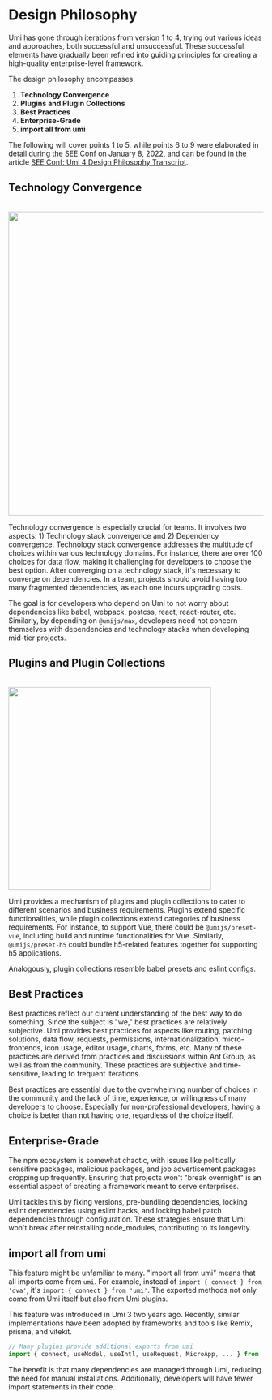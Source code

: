 # Design Philosophy

Umi has gone through iterations from version 1 to 4, trying out various ideas and approaches, both successful and unsuccessful. These successful elements have gradually been refined into guiding principles for creating a high-quality enterprise-level framework.

The design philosophy encompasses:

1. **Technology Convergence**
2. **Plugins and Plugin Collections**
3. **Best Practices**
4. **Enterprise-Grade**
5. **import all from umi**

The following will cover points 1 to 5, while points 6 to 9 were elaborated in detail during the SEE Conf on January 8, 2022, and can be found in the article [SEE Conf: Umi 4 Design Philosophy Transcript](https://mp.weixin.qq.com/s?__biz=MjM5NDgyODI4MQ%3D%3D&mid=2247484533&idx=1&sn=9b15a67b88ebc95476fce1798eb49146).

## Technology Convergence

<br />
<img src="https://img.alicdn.com/tfs/TB1hE8ywrr1gK0jSZFDXXb9yVXa-1227-620.png" width="600" />
<br />

Technology convergence is especially crucial for teams. It involves two aspects: 1) Technology stack convergence and 2) Dependency convergence. Technology stack convergence addresses the multitude of choices within various technology domains. For instance, there are over 100 choices for data flow, making it challenging for developers to choose the best option. After converging on a technology stack, it's necessary to converge on dependencies. In a team, projects should avoid having too many fragmented dependencies, as each one incurs upgrading costs.

The goal is for developers who depend on Umi to not worry about dependencies like babel, webpack, postcss, react, react-router, etc. Similarly, by depending on `@umijs/max`, developers need not concern themselves with dependencies and technology stacks when developing mid-tier projects.

## Plugins and Plugin Collections

<br />
<img src="https://img.alicdn.com/tfs/TB1mrhuwqL7gK0jSZFBXXXZZpXa-956-728.png" width="400" />
<br />

Umi provides a mechanism of plugins and plugin collections to cater to different scenarios and business requirements. Plugins extend specific functionalities, while plugin collections extend categories of business requirements. For instance, to support Vue, there could be `@umijs/preset-vue`, including build and runtime functionalities for Vue. Similarly, `@umijs/preset-h5` could bundle h5-related features together for supporting h5 applications.

Analogously, plugin collections resemble babel presets and eslint configs.

## Best Practices

Best practices reflect our current understanding of the best way to do something. Since the subject is "we," best practices are relatively subjective. Umi provides best practices for aspects like routing, patching solutions, data flow, requests, permissions, internationalization, micro-frontends, icon usage, editor usage, charts, forms, etc. Many of these practices are derived from practices and discussions within Ant Group, as well as from the community. These practices are subjective and time-sensitive, leading to frequent iterations.

Best practices are essential due to the overwhelming number of choices in the community and the lack of time, experience, or willingness of many developers to choose. Especially for non-professional developers, having a choice is better than not having one, regardless of the choice itself.

## Enterprise-Grade

The npm ecosystem is somewhat chaotic, with issues like politically sensitive packages, malicious packages, and job advertisement packages cropping up frequently. Ensuring that projects won't "break overnight" is an essential aspect of creating a framework meant to serve enterprises.

Umi tackles this by fixing versions, pre-bundling dependencies, locking eslint dependencies using eslint hacks, and locking babel patch dependencies through configuration. These strategies ensure that Umi won't break after reinstalling node_modules, contributing to its longevity.

## import all from umi

This feature might be unfamiliar to many. "import all from umi" means that all imports come from `umi`. For example, instead of `import { connect } from 'dva'`, it's `import { connect } from 'umi'`. The exported methods not only come from Umi itself but also from Umi plugins.

This feature was introduced in Umi 3 two years ago. Recently, similar implementations have been adopted by frameworks and tools like Remix, prisma, and vitekit.

```ts
// Many plugins provide additional exports from umi
import { connect, useModel, useIntl, useRequest, MicroApp, ... } from 'umi';
```

The benefit is that many dependencies are managed through Umi, reducing the need for manual installations. Additionally, developers will have fewer import statements in their code.
